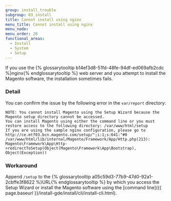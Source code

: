 ```yaml
---
group: install_trouble
subgroup: 03_install
title: Cannot install using nginx
menu_title: Cannot install using nginx
menu_node:
menu_order: 20
functional_areas:
  - Install
  - System
  - Setup
---
```


If you use the {% glossarytooltip b14ef3d8-51fd-48fe-94df-ed069afb2cdc %}nginx{% endglossarytooltip %} web server and you attempt to install the Magento software, the installation sometimes fails.

### Detail

You can confirm the issue by the following error in the `var/report` directory:

	NOTE: You cannot install Magento using the Setup Wizard because the Magento setup directory cannot be accessed.
	You can install Magento using either the command line or you must restore access to the following directory: /var/www/html/setup
	If you are using the sample nginx configuration, please go to http://ce.mtf03.bcn.magento.com/setup/";i:1;s:641:"#0 /var/www/html/lib/internal/Magento/Framework/App/Http.php(213): Magento\Framework\App\Http->redirectToSetup(Object(Magento\Framework\App\Bootstrap), Object(Exception))

### Workaround

Append `/setup` to the {% glossarytooltip a05c59d3-77b9-47d0-92a1-2cbffe3f8622 %}URL{% endglossarytooltip %} by which you access the Setup Wizard or install the Magento software using the [command line]({{ page.baseurl }}/install-gde/install/cli/install-cli.html).
